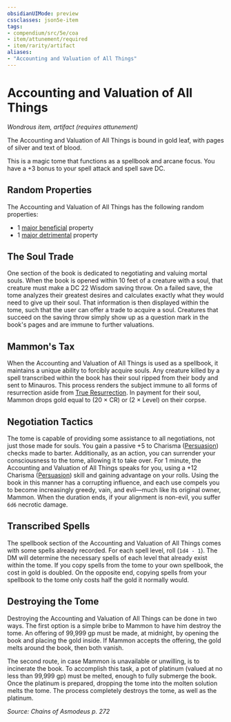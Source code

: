 ```yaml
---
obsidianUIMode: preview
cssclasses: json5e-item
tags:
- compendium/src/5e/coa
- item/attunement/required
- item/rarity/artifact
aliases: 
- "Accounting and Valuation of All Things"
---
```

# Accounting and Valuation of All Things
*Wondrous item, artifact (requires attunement)*  


The Accounting and Valuation of All Things is bound in gold leaf, with pages of silver and text of blood.

This is a magic tome that functions as a spellbook and arcane focus. You have a +3 bonus to your spell attack and spell save DC.

## Random Properties

The Accounting and Valuation of All Things has the following random properties:

- 1 [major beneficial](Mechanics/tables/artifact-properties-major-beneficial-properties.md) property  
- 1 [major detrimental](Mechanics/tables/artifact-properties-major-detrimental-properties.md) property  

## The Soul Trade

One section of the book is dedicated to negotiating and valuing mortal souls. When the book is opened within 10 feet of a creature with a soul, that creature must make a DC 22 Wisdom saving throw. On a failed save, the tome analyzes their greatest desires and calculates exactly what they would need to give up their soul. That information is then displayed within the tome, such that the user can offer a trade to acquire a soul. Creatures that succeed on the saving throw simply show up as a question mark in the book's pages and are immune to further valuations.

## Mammon's Tax

When the Accounting and Valuation of All Things is used as a spellbook, it maintains a unique ability to forcibly acquire souls. Any creature killed by a spell transcribed within the book has their soul ripped from their body and sent to Minauros. This process renders the subject immune to all forms of resurrection aside from [True Resurrection](Mechanics/spells/true-resurrection.md). In payment for their soul, Mammon drops gold equal to (20 × CR) or (2 × Level) on their corpse.

## Negotiation Tactics

The tome is capable of providing some assistance to all negotiations, not just those made for souls. You gain a passive +5 to Charisma ([Persuasion](Mechanics/Rules/skills.md#Persuasion)) checks made to barter. Additionally, as an action, you can surrender your consciousness to the tome, allowing it to take over. For 1 minute, the Accounting and Valuation of All Things speaks for you, using a +12 Charisma ([Persuasion](Mechanics/Rules/skills.md#Persuasion)) skill and gaining advantage on your rolls. Using the book in this manner has a corrupting influence, and each use compels you to become increasingly greedy, vain, and evil—much like its original owner, Mammon. When the duration ends, if your alignment is non-evil, you suffer `6d6` necrotic damage.

## Transcribed Spells

The spellbook section of the Accounting and Valuation of All Things comes with some spells already recorded. For each spell level, roll (`1d4 - 1`). The DM will determine the necessary spells of each level that already exist within the tome. If you copy spells from the tome to your own spellbook, the cost in gold is doubled. On the opposite end, copying spells from your spellbook to the tome only costs half the gold it normally would.

## Destroying the Tome

Destroying the Accounting and Valuation of All Things can be done in two ways. The first option is a simple bribe to Mammon to have him destroy the tome. An offering of 99,999 gp must be made, at midnight, by opening the book and placing the gold inside. If Mammon accepts the offering, the gold melts around the book, then both vanish.

The second route, in case Mammon is unavailable or unwilling, is to incinerate the book. To accomplish this task, a pot of platinum (valued at no less than 99,999 gp) must be melted, enough to fully submerge the book. Once the platinum is prepared, dropping the tome into the molten solution melts the tome. The process completely destroys the tome, as well as the platinum.

*Source: Chains of Asmodeus p. 272*